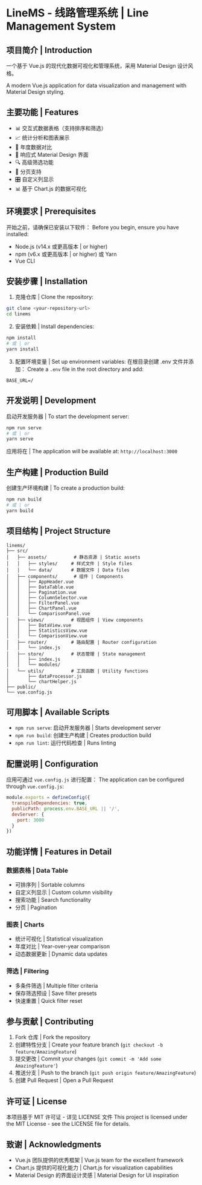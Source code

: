 # LineMS - 线路管理系统 | Line Management System

## 项目简介 | Introduction

一个基于 Vue.js 的现代化数据可视化和管理系统，采用 Material Design 设计风格。

A modern Vue.js application for data visualization and management with Material Design styling.

## 主要功能 | Features

- 📊 交互式数据表格（支持排序和筛选）
- 📈 统计分析和图表展示
- 🔄 年度数据对比
- 📱 响应式 Material Design 界面
- 🔍 高级筛选功能
- 📑 分页支持
- 🎛️ 自定义列显示
- 📊 基于 Chart.js 的数据可视化

## 环境要求 | Prerequisites

开始之前，请确保已安装以下软件：
Before you begin, ensure you have installed:

- Node.js (v14.x 或更高版本 | or higher)
- npm (v6.x 或更高版本 | or higher) 或 Yarn
- Vue CLI

## 安装步骤 | Installation

1. 克隆仓库 | Clone the repository:
```bash
git clone <your-repository-url>
cd linems
```

2. 安装依赖 | Install dependencies:
```bash
npm install
# 或 | or
yarn install
```

3. 配置环境变量 | Set up environment variables:
在根目录创建 .env 文件并添加：
Create a `.env` file in the root directory and add:
```
BASE_URL=/
```

## 开发说明 | Development

启动开发服务器 | To start the development server:

```bash
npm run serve
# 或 | or
yarn serve
```

应用将在 | The application will be available at: `http://localhost:3000`

## 生产构建 | Production Build

创建生产环境构建 | To create a production build:

```bash
npm run build
# 或 | or
yarn build
```

## 项目结构 | Project Structure

```
linems/
├── src/
│   ├── assets/          # 静态资源 | Static assets
│   │   ├── styles/     # 样式文件 | Style files
│   │   └── data/       # 数据文件 | Data files
│   ├── components/      # 组件 | Components
│   │   ├── AppHeader.vue
│   │   ├── DataTable.vue
│   │   ├── Pagination.vue
│   │   ├── ColumnSelector.vue
│   │   ├── FilterPanel.vue
│   │   ├── ChartPanel.vue
│   │   └── ComparisonPanel.vue
│   ├── views/          # 视图组件 | View components
│   │   ├── DataView.vue
│   │   ├── StatisticsView.vue
│   │   └── ComparisonView.vue
│   ├── router/         # 路由配置 | Router configuration
│   │   └── index.js
│   ├── store/          # 状态管理 | State management
│   │   ├── index.js
│   │   └── modules/
│   └── utils/          # 工具函数 | Utility functions
│       ├── dataProcessor.js
│       └── chartHelper.js
├── public/
└── vue.config.js
```

## 可用脚本 | Available Scripts

- `npm run serve`: 启动开发服务器 | Starts development server
- `npm run build`: 创建生产构建 | Creates production build
- `npm run lint`: 运行代码检查 | Runs linting

## 配置说明 | Configuration

应用可通过 `vue.config.js` 进行配置：
The application can be configured through `vue.config.js`:

```javascript
module.exports = defineConfig({
  transpileDependencies: true,
  publicPath: process.env.BASE_URL || '/',
  devServer: {
    port: 3000
  }
})
```

## 功能详情 | Features in Detail

### 数据表格 | Data Table
- 可排序列 | Sortable columns
- 自定义列显示 | Custom column visibility
- 搜索功能 | Search functionality
- 分页 | Pagination

### 图表 | Charts
- 统计可视化 | Statistical visualization
- 年度对比 | Year-over-year comparison
- 动态数据更新 | Dynamic data updates

### 筛选 | Filtering
- 多条件筛选 | Multiple filter criteria
- 保存筛选预设 | Save filter presets
- 快速重置 | Quick filter reset

## 参与贡献 | Contributing

1. Fork 仓库 | Fork the repository
2. 创建特性分支 | Create your feature branch (`git checkout -b feature/AmazingFeature`)
3. 提交更改 | Commit your changes (`git commit -m 'Add some AmazingFeature'`)
4. 推送分支 | Push to the branch (`git push origin feature/AmazingFeature`)
5. 创建 Pull Request | Open a Pull Request

## 许可证 | License

本项目基于 MIT 许可证 - 详见 LICENSE 文件
This project is licensed under the MIT License - see the LICENSE file for details.

## 致谢 | Acknowledgments

- Vue.js 团队提供的优秀框架 | Vue.js team for the excellent framework
- Chart.js 提供的可视化能力 | Chart.js for visualization capabilities
- Material Design 的界面设计灵感 | Material Design for UI inspiration
```
